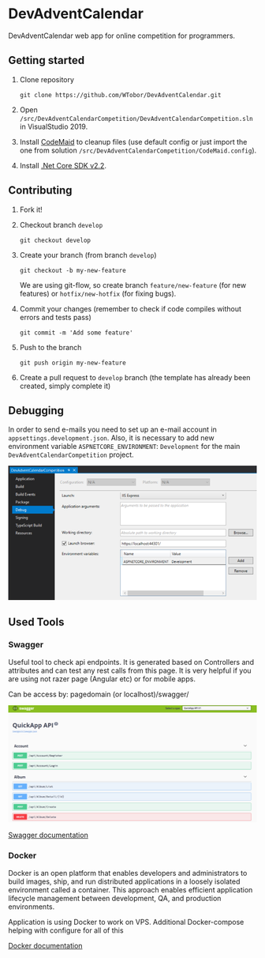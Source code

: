 # DevAdventCalendar

DevAdventCalendar web app for online competition for programmers.

## Getting started

1. Clone repository

    ```git
    git clone https://github.com/WTobor/DevAdventCalendar.git
    ```

2. Open `/src/DevAdventCalendarCompetition/DevAdventCalendarCompetition.sln` in VisualStudio 2019.
3. Install [CodeMaid](http://www.codemaid.net/) to cleanup files
(use default config or just import the one from solution `/src/DevAdventCalendarCompetition/CodeMaid.config`).
4. Install [.Net Core SDK v2.2](https://dotnet.microsoft.com/download/dotnet-core/2.2).

## Contributing

1. Fork it!
2. Checkout branch `develop`

    ```git
    git checkout develop
    ```

3. Create your branch (from branch `develop`)

    ```git
    git checkout -b my-new-feature
    ```

    We are using git-flow, so create branch `feature/new-feature` (for new features) or `hotfix/new-hotfix` (for fixing bugs).

4. Commit your changes (remember to check if code compiles without errors and tests pass)

    ```git
    git commit -m 'Add some feature'
    ```

5. Push to the branch

    ```git
    git push origin my-new-feature
    ```

6. Create a pull request to `develop` branch (the template has already been created, simply complete it)

## Debugging

 In order to send e-mails you need to set up an e-mail account in `appsettings.development.json`.
 Also, it is necessary to add new environment variable `ASPNETCORE_ENVIRONMENT`: `Development` for the main `DevAdventCalendarCompetition` project.

![ENVIRONMENT](docs/Pictures/screen.png/?raw=true)

## Used Tools

### Swagger

Useful tool to check api endpoints. It is  generated based on Controllers and attributes and can test any rest calls from this page. It is very helpful if you are using not razer page  (Angular etc) or for mobile apps.

Can be access by: pagedomain (or localhost)/swagger/

![Swagger](docs/Pictures/swagger.PNG/?raw=true "Swagger")

[Swagger documentation](https://docs.microsoft.com/pl-pl/aspnet/core/tutorials/web-api-help-pages-using-swagger?view=aspnetcore-2.1)

### Docker

Docker is an open platform that enables developers and administrators to build images, ship, and run distributed applications in a loosely isolated environment called a container. This approach enables efficient application lifecycle management between development, QA, and production environments.

Application is using Docker to work  on VPS. Additional Docker-compose helping with configure for all of this

[Docker documentation](https://docs.microsoft.com/pl-pl/dotnet/core/docker/intro-net-docker)
